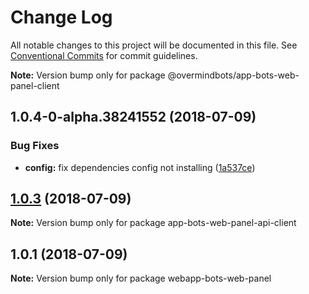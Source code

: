 # Change Log

All notable changes to this project will be documented in this file.
See [Conventional Commits](https://conventionalcommits.org) for commit guidelines.

**Note:** Version bump only for package @overmindbots/app-bots-web-panel-client

<a name="1.0.4-0-alpha.38241552"></a>
## 1.0.4-0-alpha.38241552 (2018-07-09)


### Bug Fixes

* **config:** fix dependencies config not installing ([1a537ce](https://github.com/bot-alchemy/monorepo-test/commit/1a537ce))




<a name="1.0.3"></a>
## [1.0.3](https://github.com/bot-alchemy/monorepo-test/compare/v1.0.2...v1.0.3) (2018-07-09)




**Note:** Version bump only for package app-bots-web-panel-api-client

<a name="1.0.1"></a>
## 1.0.1 (2018-07-09)




**Note:** Version bump only for package webapp-bots-web-panel
